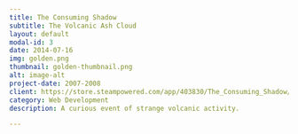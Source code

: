 ```yaml
---
title: The Consuming Shadow
subtitle: The Volcanic Ash Cloud
layout: default
modal-id: 3
date: 2014-07-16
img: golden.png
thumbnail: golden-thumbnail.png
alt: image-alt
project-date: 2007-2008
client: https://store.steampowered.com/app/403830/The_Consuming_Shadow/
category: Web Development
description: A curious event of strange volcanic activity.

---
```


